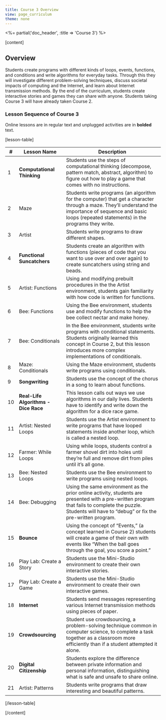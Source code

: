 ```yaml
---
title: Course 3 Overview
view: page_curriculum
theme: none
---
```


<%= partial('doc_header', :title => 'Course 3') %>

[content]
## Overview

Students create programs with different kinds of loops, events, functions, and conditions and write algorithms for everyday tasks. Through this they will investigate different problem-solving techniques, discuss societal impacts of computing and the Internet, and learn about Internet transmission methods. By the end of the curriculum, students create interactive stories and games they can share with anyone. Students taking Course 3 will have already taken Course 2.

### Lesson Sequence of Course 3
Online lessons are in regular text and unplugged activities are in **bolded** text.

[lesson-table]

| #  |           Lesson Name                |                                                                                                 Description                                                                                                  |
|----|--------------------------------------|--------------------------------------------------------------------------------------------------------------------------------------------------------------------------------------------------------------|
|  1 | **Computational Thinking**           | Students use the steps of computational thinking (decompose, pattern match, abstract, algorithm) to figure out how to play a game that comes with no instructions.                                           |
|  2 | Maze                                 | Students write programs (an algorithm for the computer) that get a character through a maze. They’ll understand the importance of sequence and basic loops (repeated statements) in the programs they write. |
|  3 | Artist                               | Students write programs to draw different shapes.                                                                                                                                                            |
|  4 | **Functional Suncatchers**           | Students create an algorithm with functions (pieces of code that you want to use over and over again) to create suncatchers using string and beads.                                                          |
|  5 | Artist: Functions                    | Using and modifying prebuilt procedures in the the Artist environment, students gain familiarity with how code is written for functions.                                                                     |
|  6 | Bee: Functions                       | Using the Bee environment, students use and modify functions to help the bee collect nectar and make honey.                                                                                                  |
|  7 | Bee: Conditionals                    | In the Bee environment, students write programs with conditional statements. Students originally learned this concept in Course 2, but this lesson introduces more complex implementations of conditionals.  |
|  8 | Maze: Conditionals                   | Using the Maze environment, students write programs using conditionals.                                                                                                                                      |
|  9 | **Songwriting**                      | Students use the concept of the chorus in a song to learn about functions.                                                                                                                                   |
| 10 | **Real-Life Algorithms - Dice Race** | This lesson calls out ways we use algorithms in our daily lives. Students have to identify and write down the algorithm for a dice race game.                                                                |
| 11 | Artist: Nested Loops                 | Students use the Artist environment to write programs that have looped statements inside another loop, which is called a nested loop.                                                                        |
| 12 | Farmer: While Loops                  | Using while loops, students control a farmer shovel dirt into holes until they’re full and remove dirt from piles until it’s all gone.                                                                       |
| 13 | Bee: Nested Loops                    | Students use the Bee environment to write programs using nested loops.                                                                                                                                       |
| 14 | Bee: Debugging                       | Using the same environment as the prior online activity, students are presented with a pre-written program that fails to complete the puzzle. Students will have to “debug” or fix the pre-written program.  |
| 15 | **Bounce**                           | Using the concept of “Events,” (a concept learned in Course 2) students will create a game of their own with events like “When the ball goes through the goal, you score a point.”                           |
| 16 | Play Lab: Create a Story             | Students use the Mini-Studio environment to create their own interactive stories.                                                                                                                            |
| 17 | Play Lab: Create a Game              | Students use the Mini-Studio environment to create their own interactive games.                                                                                                                              |
| 18 | **Internet**                         | Students send messages representing various Internet transmission methods using pieces of paper.                                                                                                             |
| 19 | **Crowdsourcing**                    | Student use crowdsourcing, a problem-solving technique common in computer science, to complete a task together as a classroom more efficiently than if a student attempted it alone.                         |
| 20 | **Digital Citizenship**              | Students explore the difference between private information and personal information, distinguishing what is safe and unsafe to share online.                                                                |
| 21 | Artist: Patterns            | Students write programs that draw interesting and beautiful patterns.                                                                                                                          |



[/lesson-table]

[/content]

<link rel="stylesheet" type="text/css" href="../docs/morestyle.css"/>
